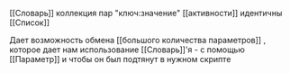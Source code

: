 [[Словарь]] коллекция пар "ключ:значение"
[[активности]] идентичны [[Список]]

Дает возможность обмена [[большого количества параметров]] , которое дает нам использование [[Словарь]]'я - с помощью [[Параметр]] и чтобы он был подтянут в нужном скрипте

